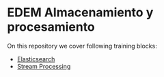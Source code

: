 # EDEM Almacenamiento y procesamiento

On this repository we cover following training blocks:

* [Elasticsearch](./elasticsearch)
* [Stream Processing](./StreamProcesing)
